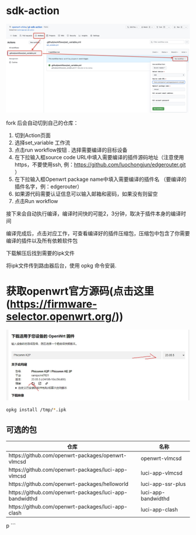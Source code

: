 # sdk-action

![操作截图](./action.jpg)

fork 后会自动切到自己的仓库：
   1. 切到Action页面
   2. 选择set_variable 工作流
   3. 点击run workflow按钮   . 选择需要编译的目标设备
   4. 在下拉输入框source code URL中填入需要编译的插件源码地址（注意使用https，不要使用ssh, 例：https://github.com/luochongjun/edgerouter.git ）
   5. 在下拉输入框Openwrt package name中填入需要编译的插件名 （要编译的插件名字，例：edgerouter）
   6. 如果源代码需要认证信息可以输入邮箱和密码，如果没有则留空
   7. 点击Run workflow

接下来会自动执行编译，编译时间快的可能2，3分钟，取决于插件本身的编译时间

编译完成后，点击对应工作，可查看编译好的插件压缩包，压缩包中包含了你需要编译的插件以及所有依赖软件包

下载解压后找到需要的ipk文件

将ipk文件传到路由器后台，使用 opkg 命令安装.

# 获取openwrt官方源码(点击这里(https://firmware-selector.openwrt.org/))
![操作截图](./firmware-selector.openwrt.org.jpeg)


```bash
opkg install /tmp/*.ipk
```

## 可选的包

<table width="100%">
   <thead>
      <tr>
         <th>仓库</th>
         <th>名称</th>
      </tr>
   </thead>
   <tbody>
      <tr>
         <td>https://github.com/openwrt-packages/openwrt-vlmcsd</td>
         <td>openwrt-vlmcsd</td>
      </tr>
      <tr>
         <td>https://github.com/openwrt-packages/luci-app-vlmcsd</td>
         <td>luci-app-vlmcsd</td>
      </tr>
      <tr>
         <td>https://github.com/openwrt-packages/helloworld</td>
         <td>luci-app-ssr-plus</td>
      </tr>
      <tr>
         <td>https://github.com/openwrt-packages/luci-app-bandwidthd</td>
         <td>luci-app-bandwidthd</td>
      </tr>
      <tr>
         <td>https://github.com/openwrt-packages/luci-app-clash</td>
         <td>luci-app-clash</td>
      </tr>
   </tbody>
</table>p
```